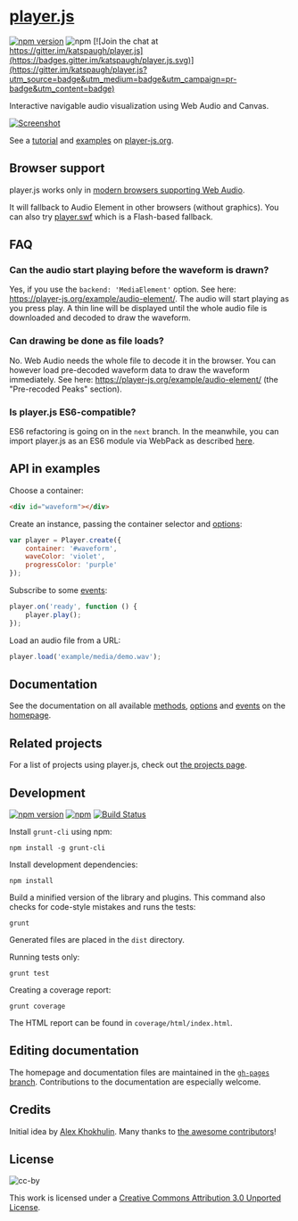 # [player.js](https://player-js.org)

[![npm version](https://img.shields.io/npm/v/player.js.svg?style=flat)](https://www.npmjs.com/package/player.js)
![npm](https://img.shields.io/npm/dm/player.js.svg) [![Join the chat at https://gitter.im/katspaugh/player.js](https://badges.gitter.im/katspaugh/player.js.svg)](https://gitter.im/katspaugh/player.js?utm_source=badge&utm_medium=badge&utm_campaign=pr-badge&utm_content=badge)

Interactive navigable audio visualization using Web Audio and Canvas.

[![Screenshot](https://raw.githubusercontent.com/katspaugh/player.js/gh-pages/example/screenshot.png "Screenshot")](https://player-js.org)

See a [tutorial](https://player-js.org/docs) and [examples](https://player-js.org/examples) on [player-js.org](https://player-js.org).

## Browser support
player.js works only in [modern browsers supporting Web Audio](http://caniuse.com/audio-api).

It will fallback to Audio Element in other browsers (without graphics). You can also try [player.swf](https://github.com/laurentvd/player.swf) which is a Flash-based fallback.

## FAQ
### Can the audio start playing before the waveform is drawn?
Yes, if you use the `backend: 'MediaElement'` option. See here: https://player-js.org/example/audio-element/. The audio will start playing as you press play. A thin line will be displayed until the whole audio file is downloaded and decoded to draw the waveform.

### Can drawing be done as file loads?
No. Web Audio needs the whole file to decode it in the browser. You can however load pre-decoded waveform data to draw the waveform immediately. See here: https://player-js.org/example/audio-element/ (the "Pre-recoded Peaks" section).

### Is player.js ES6-compatible?
ES6 refactoring is going on in the `next` branch. In the meanwhile, you can import player.js as an ES6 module via WebPack as described [here](https://github.com/katspaugh/player.js/issues/767#issuecomment-267768714).

## API in examples

Choose a container:
```html
<div id="waveform"></div>
```
Create an instance, passing the container selector and [options](https://player-js.org/docs/options.html):

```javascript
var player = Player.create({
    container: '#waveform',
    waveColor: 'violet',
    progressColor: 'purple'
});
```

Subscribe to some [events](https://player-js.org/docs/events.html):

```javascript
player.on('ready', function () {
    player.play();
});
```

Load an audio file from a URL:

```javascript
player.load('example/media/demo.wav');
```

## Documentation

See the documentation on all available [methods](https://player-js.org/docs/methods.html), [options](https://player-js.org/docs/options.html) and [events](https://player-js.org/docs/events.html) on the [homepage](https://player-js.org/docs/).

## Related projects

For a list of  projects using player.js, check out
[the projects page](https://player-js.org/projects/).

## Development

[![npm version](https://img.shields.io/npm/v/player.js.svg?style=flat)](https://www.npmjs.com/package/player.js)
[![npm](https://img.shields.io/npm/dm/player.js.svg)]()
[![Build Status](https://travis-ci.org/katspaugh/player.js.svg?branch=master)](https://travis-ci.org/katspaugh/player.js)

Install `grunt-cli` using npm:

```
npm install -g grunt-cli
```

Install development dependencies:

```
npm install
```

Build a minified version of the library and plugins. This command also checks
for code-style mistakes and runs the tests:

```
grunt
```

Generated files are placed in the `dist` directory.

Running tests only:

```
grunt test
```

Creating a coverage report:

```
grunt coverage
```

The HTML report can be found in `coverage/html/index.html`.

## Editing documentation
The homepage and documentation files are maintained in the [`gh-pages` branch](https://github.com/katspaugh/player.js/tree/gh-pages). Contributions to the documentation are especially welcome.

## Credits

Initial idea by [Alex Khokhulin](https://github.com/xoxulin). Many
thanks to
[the awesome contributors](https://github.com/katspaugh/player.js/contributors)!

## License

![cc-by](https://i.creativecommons.org/l/by/3.0/88x31.png)

This work is licensed under a
[Creative Commons Attribution 3.0 Unported License](https://creativecommons.org/licenses/by/3.0/deed.en_US).
